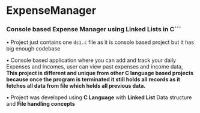 # ExpenseManager
### Console based Expense Manager using Linked Lists in C```

• Project just contains one ```ds1.c``` file as it is console based project but it has big enough codebase

•	Console based application where you can add and track your daily Expenses and Incomes, user can view past expenses and income data, **This project is different and unique from other C language based projects because once the program is terminated it still holds all records as it fetches all data from file which holds all previous data.**

•	Project was developed using **C Language** with **Linked List** Data structure and **File handling concepts**
